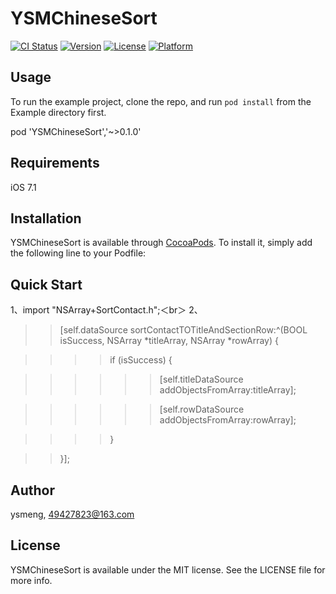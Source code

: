 # YSMChineseSort

[![CI Status](http://img.shields.io/travis/ysmeng/YSMChineseSort.svg?style=flat)](https://travis-ci.org/ysmeng/YSMChineseSort)
[![Version](https://img.shields.io/cocoapods/v/YSMChineseSort.svg?style=flat)](http://cocoapods.org/pods/YSMChineseSort)
[![License](https://img.shields.io/cocoapods/l/YSMChineseSort.svg?style=flat)](http://cocoapods.org/pods/YSMChineseSort)
[![Platform](https://img.shields.io/cocoapods/p/YSMChineseSort.svg?style=flat)](http://cocoapods.org/pods/YSMChineseSort)

## Usage

To run the example project, clone the repo, and run `pod install` from the Example directory first.     

pod 'YSMChineseSort','~>0.1.0'

## Requirements
iOS 7.1

## Installation

YSMChineseSort is available through [CocoaPods](http://cocoapods.org). To install
it, simply add the following line to your Podfile:

## Quick Start
1、import "NSArray+SortContact.h";＜br＞
2、
>>[self.dataSource sortContactTOTitleAndSectionRow:^(BOOL isSuccess, NSArray *titleArray, NSArray *rowArray) {   

>>>>if (isSuccess) {    

>>>>>>[self.titleDataSource addObjectsFromArray:titleArray];   

>>>>>>[self.rowDataSource addObjectsFromArray:rowArray];          

>>>>}    

>>}];    

## Author

ysmeng, 49427823@163.com

## License

YSMChineseSort is available under the MIT license. See the LICENSE file for more info.
